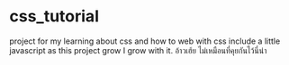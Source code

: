 # css_tutorial
project for my learning about css and how to web with css include a little javascript as this project grow I grow with it.
อ้าวเฮ้ย ไม่เหมือนที่คุยกันไว้นี่น่า
